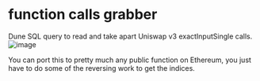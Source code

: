 # function calls grabber
Dune SQL query to read and take apart Uniswap v3 exactInputSingle calls.
![image](https://github.com/hexcreator/uniswap-function-calls/assets/93538794/bc6967e9-75d4-4990-aca2-42687b1059a1)

You can port this to pretty much any public function on Ethereum, you just have to do some of the reversing work to get the indices.
